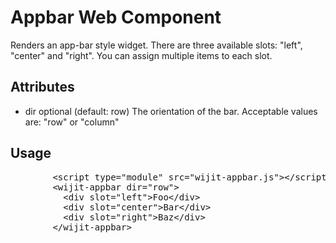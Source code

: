 # Appbar Web Component

Renders an app-bar style widget. There are three available slots:
"left", "center" and "right". You can assign multiple items to each
slot.

## Attributes

-   dir optional (default: row) The orientation of the bar. Acceptable
    values are: "row" or "column"


<h2>Usage</h2>
    <pre>
        &lt;script type="module" src="wijit-appbar.js">&lt;/script>
        &lt;wijit-appbar dir="row">
          &lt;div slot="left">Foo&lt;/div>
          &lt;div slot="center">Bar&lt;/div>
          &lt;div slot="right">Baz&lt;/div>
        &lt;/wijit-appbar>
    </pre>

